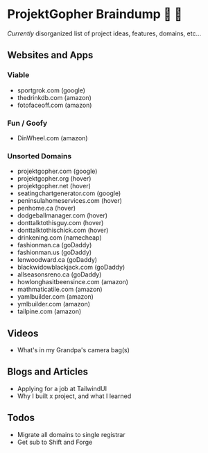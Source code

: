 # ProjektGopher Braindump :brain: :poop:

*Currently* disorganized list of project ideas, features, domains, etc...

## Websites and Apps
 ### Viable
  - sportgrok.com (google)
  - thedrinkdb.com (amazon)
  - fotofaceoff.com (amazon)
 
 ### Fun / Goofy
  - DinWheel.com (amazon)
  
 ### Unsorted Domains
  - projektgopher.com (google)
  - projektgopher.org (hover)
  - projektgopher.net (hover)
  - seatingchartgenerator.com (google)
  - peninsulahomeservices.com (hover)
  - penhome.ca (hover)
  - dodgeballmanager.com (hover)
  - donttalktothisguy.com (hover)
  - donttalktothischick.com (hover)
  - drinkening.com (namecheap)
  - fashionman.ca (goDaddy)
  - fashionman.us (goDaddy)
  - lenwoodward.ca (goDaddy)
  - blackwidowblackjack.com (goDaddy)
  - allseasonsreno.ca (goDaddy)
  - howlonghasitbeensince.com (amazon)
  - mathmaticatile.com (amazon)
  - yamlbuilder.com (amazon)
  - ymlbuilder.com (amazon)
  - tailpine.com (amazon)

## Videos
 - What's in my Grandpa's camera bag(s)

## Blogs and Articles
 - Applying for a job at TailwindUI
 - Why I built x project, and what I learned

## Todos
 - Migrate all domains to single registrar
 - Get sub to Shift and Forge
